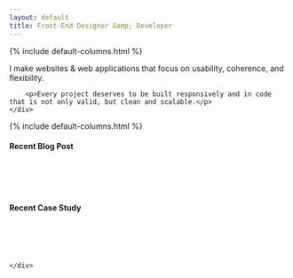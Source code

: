 ```yaml
---
layout: default
title: Front-End Designer &amp; Developer
---
```


<div class="row full-width section">
	{% include default-columns.html %}
		<p>I make websites &amp; web applications that focus on usability, coherence, and flexibility.</p>

		<p>Every project deserves to be built responsively and in code that is not only valid, but clean and scalable.</p>
	</div>
</div>
<div class="row full-width section text-left">
	{% include default-columns.html %}
		<div class="screen-12 medium-6 columns">
			<header>
				<h4>Recent Blog Post</h4>
			</header>
			<!-- {% for post in site.categories['blog'].first %}
				<p>
					{{ post.content }}
				</p>
			{% endfor %} -->
		</div>
		<div class="screen-12 medium-6 columns">
			<header>
				<h4>Recent Case Study</h4>
			</header>
		</div>
		
	</div>
</div>